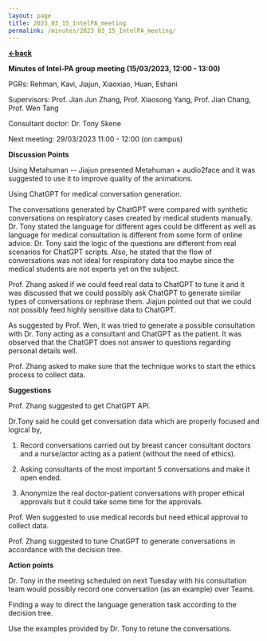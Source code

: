 ```yaml
---
layout: page
title: 2023_03_15_IntelPA_meeting
permalink: /minutes/2023_03_15_IntelPA_meeting/
---
```


[**<-back**](/minutes)  

**Minutes of Intel-PA group meeting (15/03/2023, 12:00 - 13:00)**

PGRs: Rehman, Kavi, Jiajun, Xiaoxiao, Huan, Eshani

Supervisors: Prof. Jian Jun Zhang, Prof. Xiaosong Yang, Prof. Jian Chang, Prof. Wen Tang

Consultant doctor: Dr. Tony Skene

Next meeting: 29/03/2023 11:00 - 12:00 (on campus)

**Discussion Points**

Using Metahuman -- Jiajun presented Metahuman + audio2face and it was suggested to
use it to improve quality of the animations.

Using ChatGPT for medical conversation generation.

The conversations generated by ChatGPT were compared with synthetic
conversations on respiratory cases created by medical students manually.
Dr. Tony stated the language for different ages could be different as
well as language for medical consultation is different from some form of
online advice. Dr. Tony said the logic of the questions are different
from real scenarios for ChatGPT scripts. Also, he stated that the flow
of conversations was not ideal for respiratory data too maybe since the
medical students are not experts yet on the subject.

Prof. Zhang asked if we could feed real data to ChatGPT to tune it and
it was discussed that we could possibly ask ChatGPT to generate similar
types of conversations or rephrase them. Jiajun pointed out that we
could not possibly feed highly sensitive data to ChatGPT.

As suggested by Prof. Wen, it was tried to generate a possible
consultation with Dr. Tony acting as a consultant and ChatGPT as the
patient. It was observed that the ChatGPT does not answer to questions
regarding personal details well.

Prof. Zhang asked to make sure that the technique works to start the
ethics process to collect data.

**Suggestions**

Prof. Zhang suggested to get ChatGPT API.

Dr.Tony said he could get conversation data which are properly focused
and logical by,

1.  Record conversations carried out by breast cancer consultant doctors
    and a nurse/actor acting as a patient (without the need of ethics).

2.  Asking consultants of the most important 5 conversations and make it
    open ended.

3.  Anonymize the real doctor-patient conversations with proper ethical
    approvals but it could take some time for the approvals.

Prof. Wen suggested to use medical records but need ethical approval to
collect data.

Prof. Zhang suggested to tune ChatGPT to generate conversations in
accordance with the decision tree.

**Action points**

Dr. Tony in the meeting scheduled on next Tuesday with his consultation
team would possibly record one conversation (as an example) over Teams.

Finding a way to direct the language generation task according to the
decision tree.

Use the examples provided by Dr. Tony to retune the conversations.
